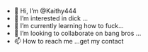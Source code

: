 - 👋 Hi, I’m @Kaithy444
- 👀 I’m interested in dick ...
- 🌱 I’m currently learning how to fuck...
- 💞️ I’m looking to collaborate on bang bros ...
- 📫 How to reach me ...get my contact 

<!---
Kaithy444/Kaithy444 is a ✨ special ✨ repository because its `README.md` (this file) appears on your GitHub profile.
You can click the Preview link to take a look at your changes.
--->

